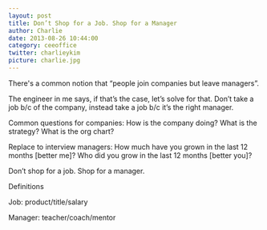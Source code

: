 ```yaml
---
layout: post
title: Don’t Shop for a Job. Shop for a Manager
author: Charlie
date: 2013-08-26 10:44:00
category: ceeoffice
twitter: charlieykim
picture: charlie.jpg
---
```


 There's a common notion that “people join companies but leave managers”.

 The engineer in me says, if that’s the case, let’s solve for that. Don’t take a job b/c of the company, instead take a job b/c it’s the right manager.

 Common questions for companies:
 How is the company doing?
 What is the strategy?
 What is the org chart?

 Replace to interview managers:
 How much have you grown in the last 12 months \[better me\]?
 Who did you grow in the last 12 months \[better you\]?

 Don’t shop for a job. Shop for a manager.

 Definitions

Job: product/title/salary

Manager: teacher/coach/mentor
